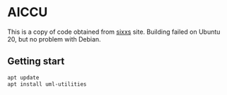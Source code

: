 # AICCU

This is a copy of code obtained from [sixxs](https://www.sixxs.net/tools/aiccu/) site. Building failed on Ubuntu 20, but no problem with Debian.

## Getting start

``` bash
apt update
apt install uml-utilities
```
